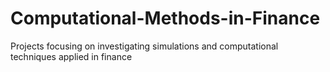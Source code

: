 # Computational-Methods-in-Finance
Projects focusing on investigating simulations and computational techniques applied in finance
